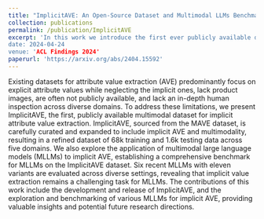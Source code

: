 ```yaml
---
title: "ImplicitAVE: An Open-Source Dataset and Multimodal LLMs Benchmark for Implicit Attribute Value Extraction"
collection: publications
permalink: /publication/ImplicitAVE
excerpt: 'In this work we introduce the first ever publicly available dataset for implicit attribute value extraction. In addition to releasing the curated dataset we also benchmark several SOTA Multimodal Large Language Models on ImplicitAVE. 
date: 2024-04-24
venue: 'ACL Findings 2024'
paperurl: 'https://arxiv.org/abs/2404.15592'
---
```


Existing datasets for attribute value extraction (AVE) predominantly focus on explicit attribute values while neglecting the implicit ones, lack product images, are often not publicly available, and lack an in-depth human inspection across diverse domains. To address these limitations, we present ImplicitAVE, the first, publicly available multimodal dataset for implicit attribute value extraction. ImplicitAVE, sourced from the MAVE dataset, is carefully curated and expanded to include implicit AVE and multimodality, resulting in a refined dataset of 68k training and 1.6k testing data across five domains. We also explore the application of multimodal large language models (MLLMs) to implicit AVE, establishing a comprehensive benchmark for MLLMs on the ImplicitAVE dataset. Six recent MLLMs with eleven variants are evaluated across diverse settings, revealing that implicit value extraction remains a challenging task for MLLMs. The contributions of this work include the development and release of ImplicitAVE, and the exploration and benchmarking of various MLLMs for implicit AVE, providing valuable insights and potential future research directions.
